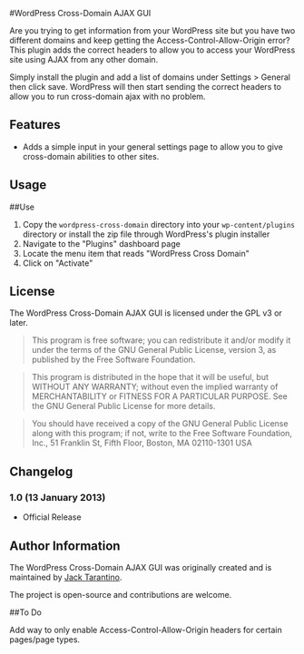 #WordPress Cross-Domain AJAX GUI

Are you trying to get information from your WordPress site but you have two different domains and keep getting the Access-Control-Allow-Origin error? This plugin adds the correct headers to allow you to access your WordPress site using AJAX from any other domain. 

Simply install the plugin and add a list of domains under Settings > General then click save. WordPress will then start sending the correct headers to allow you to run cross-domain ajax with no problem.

## Features

* Adds a simple input in your general settings page to allow you to give cross-domain abilities to other sites.
## Usage

##Use

1. Copy the `wordpress-cross-domain` directory into your `wp-content/plugins` directory or install the zip file through WordPress's plugin installer
2. Navigate to the "Plugins" dashboard page
3. Locate the menu item that reads "WordPress Cross Domain"
4. Click on "Activate"

## License

The WordPress Cross-Domain AJAX GUI is licensed under the GPL v3 or later.

> This program is free software; you can redistribute it and/or modify
it under the terms of the GNU General Public License, version 3, as 
published by the Free Software Foundation.

> This program is distributed in the hope that it will be useful,
but WITHOUT ANY WARRANTY; without even the implied warranty of
MERCHANTABILITY or FITNESS FOR A PARTICULAR PURPOSE.  See the
GNU General Public License for more details.

> You should have received a copy of the GNU General Public License
along with this program; if not, write to the Free Software
Foundation, Inc., 51 Franklin St, Fifth Floor, Boston, MA  02110-1301  USA

## Changelog

### 1.0 (13 January 2013)

* Official Release

## Author Information

The WordPress Cross-Domain AJAX GUI was originally created and is maintained by [Jack Tarantino](http://twitter.com/jacopotarantino/). 

The project is open-source and contributions are welcome.

##To Do

Add way to only enable Access-Control-Allow-Origin headers for certain pages/page types.

